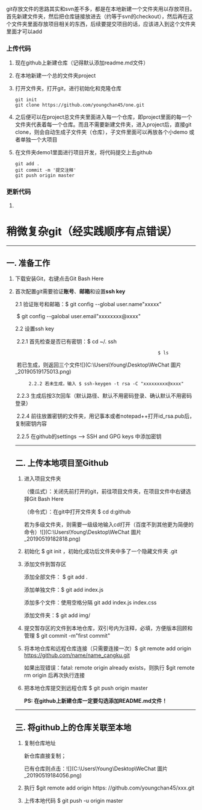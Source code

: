 git存放文件的思路其实和svn差不多，都是在本地新建一个文件夹用以存放项目。首先新建文件夹，然后把仓库链接放进去（约等于svn的checkout），然后再在这个文件夹里面存放项目相关的东西，后续要提交项目的话，应该进入到这个文件夹里面才可以add

### 上传代码

1. 现在github上新建仓库（记得默认添加readme.md文件）

2. 在本地新建一个总的文件夹project

3. 打开文件夹，打开git，进行初始化和克隆仓库

   ```
   git init
   git clone https://github.com/youngchan45/one.git
   ```

4. 之后便可以在project总文件夹里面进入每一个仓库，即project里面的每一个文件夹代表着每一个仓库。而且不需要新建文件夹，进入project后，直接git clone，则会自动生成子文件夹（仓库），子文件里面可以再放各个小demo 或者单独一个大项目

5. 在文件夹demo1里面进行项目开发，将代码提交上去github

   ```
   git add .
   git commit -m '提交注释'
   git push origin master
   ```

### 更新代码

1. 

# 稍微复杂git（经实践顺序有点错误）

------



## 一.  准备工作

1. 下载安装Git，右键点击Git Bash Here

2. 首次配置git需要验证**账号**、**邮箱**和设置**ssh key**

   2.1 验证账号和邮箱：$ git config --global user.name"xxxxx"

   ​							       $ git config --galobal user.email"xxxxxxxx@xxxx"

   2.2 设置ssh key

   ​		2.2.1 首先检查是否已有密钥：$ cd ~/. ssh

    													    $ ls

   ​				 若已生成，则返回三个文件![](C:\Users\Young\Desktop\WeChat 圖片_20190519175013.png)

    		2.2.2 若未生成，输入 $ ssh-keygen -t rsa -C "xxxxxxxxx@xxxx"

   ​		 2.2.3 生成后按3次回车（默认路径、默认不用密码登录、确认默认不用密码登录）

   ​		 2.2.4 前往放置密钥的文件夹，用记事本或者notepad++打开id_rsa.pub后，复制密钥内容

   ​		 2.2.5 在github的settings --> SSH and GPG keys 中添加密钥

   ------

   ## 二.  上传本地项目至Github

   1. 进入项目文件夹

      （傻瓜式）：关闭先前打开的git，前往项目文件夹，在项目文件中右键选择Git Bash Here

      （命令式）：在git中打开文件夹 $ cd d:github 

      若为多级文件夹，则需要一级级地输入cd打开（百度不到其他更为简便的命令）![](C:\Users\Young\Desktop\WeChat 圖片_20190519182818.png)

   2. 初始化 $ git init ，初始化成功后文件夹中多了一个隐藏文件夹 .git

   3. 添加文件到暂存区

      添加全部文件： $ git add .

      添加单独文件：$ git add index.js

      添加多个文件：使用空格分隔 git add index.js index.css

      添加文件夹：$ git add img/

   4. 提交暂存区的文件到本地仓库，双引号内为注释，必填，方便版本回顾和管理  $ git commit -m"first commit"

   5. 将本地仓库和远程仓库连接（只需要连接一次）$ git remote add origin https://github.com/name/name_cangku.git

      如果出现错误：fatal: remote origin already exists，则执行 $git remote rm origin 后再次执行连接

   6. 把本地仓库提交到远程仓库 $ git push origin master

      **PS: 在github上新建仓库一定要勾选添加README.md文件！**

   ------

   

   ## 三. 将github上的仓库关联至本地

   1. 复制仓库地址

      新仓库直接复制；

      已有仓库则点击：![](C:\Users\Young\Desktop\WeChat 圖片_20190519184056.png)

   2. 执行 $git remote add origin https: //github.com/youngchan45/xxx.git

   3. 上传本地代码 $ git push -u origin master

      
